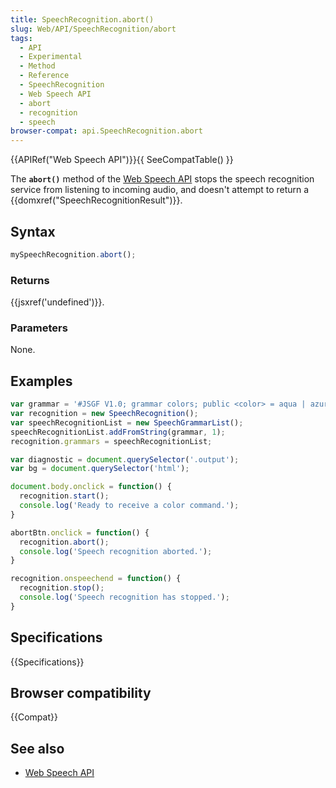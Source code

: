 ```yaml
---
title: SpeechRecognition.abort()
slug: Web/API/SpeechRecognition/abort
tags:
  - API
  - Experimental
  - Method
  - Reference
  - SpeechRecognition
  - Web Speech API
  - abort
  - recognition
  - speech
browser-compat: api.SpeechRecognition.abort
---
```

{{APIRef("Web Speech API")}}{{ SeeCompatTable() }}

The **`abort()`** method of the [Web Speech API](/en-US/docs/Web/API/Web_Speech_API) stops the speech
recognition service from listening to incoming audio, and doesn't attempt to return a
{{domxref("SpeechRecognitionResult")}}.

## Syntax

```js
mySpeechRecognition.abort();
```

### Returns

{{jsxref('undefined')}}.

### Parameters

None.

## Examples

```js
var grammar = '#JSGF V1.0; grammar colors; public <color> = aqua | azure | beige | bisque | black | blue | brown | chocolate | coral | crimson | cyan | fuchsia | ghostwhite | gold | goldenrod | gray | green | indigo | ivory | khaki | lavender | lime | linen | magenta | maroon | moccasin | navy | olive | orange | orchid | peru | pink | plum | purple | red | salmon | sienna | silver | snow | tan | teal | thistle | tomato | turquoise | violet | white | yellow ;'
var recognition = new SpeechRecognition();
var speechRecognitionList = new SpeechGrammarList();
speechRecognitionList.addFromString(grammar, 1);
recognition.grammars = speechRecognitionList;

var diagnostic = document.querySelector('.output');
var bg = document.querySelector('html');

document.body.onclick = function() {
  recognition.start();
  console.log('Ready to receive a color command.');
}

abortBtn.onclick = function() {
  recognition.abort();
  console.log('Speech recognition aborted.');
}

recognition.onspeechend = function() {
  recognition.stop();
  console.log('Speech recognition has stopped.');
}
```

## Specifications

{{Specifications}}

## Browser compatibility

{{Compat}}

## See also

- [Web Speech API](/en-US/docs/Web/API/Web_Speech_API)

